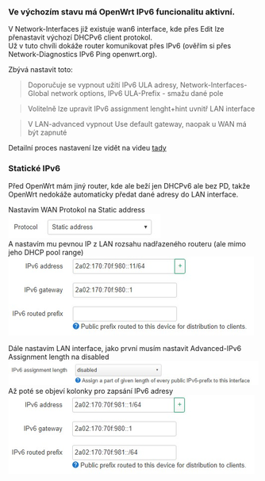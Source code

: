 ### Ve výchozím stavu má OpenWrt IPv6 funcionalitu aktivní.  
  
V Network-Interfaces již existuje wan6 interface, kde přes Edit lze přenastavit výchozí DHCPv6 client protokol.  
Už v tuto chvíli dokáže router komunikovat přes IPv6 (ověřím si přes Network-Diagnostics IPv6 Ping openwrt.org).  

Zbývá nastavit toto:  
> Doporučuje se vypnout užití IPv6 ULA adresy, Network-Interfaces-Global network options, IPv6 ULA-Prefix - smažu dané pole
  
> Volitelně lze upravit IPv6 assignment lenght+hint uvnitř LAN interface
  
> V LAN-advanced vypnout Use default gateway, naopak u WAN má být zapnuté  

Detailní proces nastavení lze vidět na videu [tady](https://youtu.be/LJPXz8eA3b8?feature=shared)  

### Statické IPv6   
Před OpenWrt mám jiný router, kde ale beží jen DHCPv6 ale bez PD, takže OpenWrt nedokáže automaticky předat dané adresy do LAN interface.  

Nastavím WAN Protokol na Static address  
![WAN protokol](/IPv6/Obrazky/OpenWrt-WAN-Protocol.jpg)  
A nastavím mu pevnou IP z LAN rozsahu nadřazeného routeru (ale mimo jeho DHCP pool range)  
![WAN](/IPv6/Obrazky/OpenWrt-WAN-Static.jpg)  
  
Dále nastavím LAN interface, jako první musím nastavit Advanced-IPv6 Assignment length na disabled  
![LAN assignment](/IPv6/Obrazky/OpenWrt-LAN-Assing.jpg)  
Až poté se objeví kolonky pro zapsání IPv6 adresy  
![LAN](/IPv6/Obrazky/OpenWrt-LAN-Static.jpg)  
